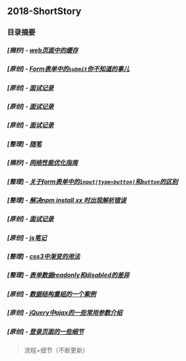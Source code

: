 ## 2018-ShortStory

### 目录摘要

##### [摘抄] - [web页面中的缓存](0813-WebCache.md)
##### [原创] - [Form表单中的`submit`你不知道的事儿](0607-form-submit.md)
##### [原创] - [面试记录](0530-interview.md)
##### [原创] - [面试记录](0509-interview.md)
##### [原创] - [面试记录](0402-interview.md)
##### [整理] - [随笔](0324-pick-up)
##### [摘抄] - [网络性能优化指南](0307-network-performance)
##### [整理] - [关于form表单中的`input[type=button]`和`button`的区别](0228-form-input&button)
##### [整理] - [解决npm install xx 时出现解析错误](0226-error-npm-install)
##### [原创] - [面试记录](0214-interview.md)
##### [原创] - [js笔记](0211-js-notes.md)
##### [整理] - [css3中渐变的用法](0210-css3-gradient.md)
##### [整理] - [表单数据readonly和disabled的差异](0207-form-readOnly&&disabled.md)
##### [原创] - [数据结构重组的一个案例](0206-sth-about-ReconstructData.md)
##### [原创] - [jQuery中ajax的一些常用参数介绍](0205-learn-about-ajax.md)
##### [原创] - [登录页面的一些细节](0202-about-login-details.md)
> 流程+细节（不断更新）

